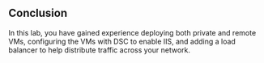 ## Conclusion
In this lab, you have gained experience deploying both private and remote VMs, configuring the VMs with DSC to enable IIS, and adding a load balancer to help distribute traffic across your network. 
